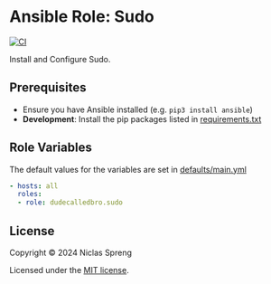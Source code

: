 # Ansible Role: Sudo

[![CI](https://github.com/DudeCalledBro/ansible-role-sudo/actions/workflows/molecule.yml/badge.svg)](https://github.com/DudeCalledBro/ansible-role-sudo/actions/workflows/molecule.yml)

Install and Configure Sudo.

## Prerequisites

- Ensure you have Ansible installed (e.g. `pip3 install ansible`)
- **Development**: Install the pip packages listed in [requirements.txt](requirements.txt)

## Role Variables

The default values for the variables are set in [defaults/main.yml](defaults/main.yml)

```yaml
- hosts: all
  roles:
  - role: dudecalledbro.sudo
```

## License

Copyright © 2024 Niclas Spreng

Licensed under the [MIT license](LICENSE).
